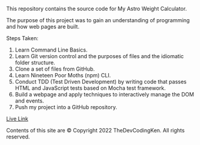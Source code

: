 This repository contains the source code for My Astro Weight Calculator.

The purpose of this project was to gain an understanding of programming and how web pages
are built.

Steps Taken:

1. Learn Command Line Basics.
2. Learn Git version control and the purposes of files and the idiomatic folder structure.
3. Clone a set of files from GitHub.
4. Learn Nineteen Poor Moths (npm) CLI.
5. Conduct TDD (Test Driven Development) by writing code that passes HTML and JavaScript tests based on Mocha test framework.
6. Build a webpage and apply techniques to interactively manage the DOM and events.
7. Push my project into a GitHub repository.

[Live Link](https://thedevcodingken.github.io/my-astro-weight-calculator/)

Contents of this site are © Copyright 2022 TheDevCodingKen. All rights reserved.
